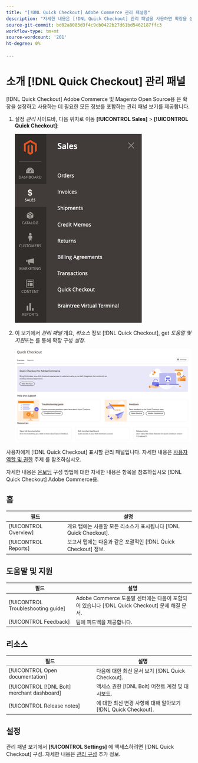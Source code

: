 ```yaml
---
title: "[!DNL Quick Checkout] Adobe Commerce 관리 패널용"
description: "자세한 내용은 [!DNL Quick Checkout] 관리 패널을 사용하면 확장을 성공적으로 온보드, 설정 및 시각화하는 방법에 도움이 될 수 있습니다."
source-git-commit: bd02a8083d3f4c9cb0422b27d61bd5462187ffc3
workflow-type: tm+mt
source-wordcount: '201'
ht-degree: 0%

---
```



# 소개 [!DNL Quick Checkout] 관리 패널

[!DNL Quick Checkout] Adobe Commerce 및 Magento Open Source용 은 확장을 설정하고 사용하는 데 필요한 모든 정보를 포함하는 관리 패널 보기를 제공합니다.

1. 설정 _관리_ 사이드바, 다음 위치로 이동 **[!UICONTROL Sales]** > **[!UICONTROL Quick Checkout]**:

   ![메뉴 빠른 체크아웃](assets/sales-quickcheckout.png)

1. 이 보기에서 _관리 패널_ 개요, _리소스_ 정보 [!DNL Quick Checkout], get _도움말 및 지원_&#x200B;또는 를 통해 확장 구성 _설정_.

   ![메뉴 빠른 체크아웃](assets/admin-panel-view.png)

사용자에게 [!DNL Quick Checkout] 표시할 관리 패널입니다. 자세한 내용은 [사용자 역할 및 권한](../quick-checkout/user-roles-setup.md) 주제 를 참조하십시오.

자세한 내용은 [온보딩](../quick-checkout/onboarding.md) 구성 방법에 대한 자세한 내용은 항목을 참조하십시오 [!DNL Quick Checkout] Adobe Commerce용.

## 홈

| 필드 | 설명 |
|---|---|
| [!UICONTROL Overview] | 개요 탭에는 사용할 모든 리소스가 표시됩니다 [!DNL Quick Checkout]. |
| [!UICONTROL Reports] | 보고서 탭에는 다음과 같은 포괄적인 [!DNL Quick Checkout] 정보. |

## 도움말 및 지원

| 필드 | 설명 |
|---|---|
| [!UICONTROL Troubleshooting guide] | Adobe Commerce 도움말 센터에는 다음이 포함되어 있습니다 [!DNL Quick Checkout] 문제 해결 문서. |
| [!UICONTROL Feedback] | 팀에 피드백을 제공합니다. |

## 리소스

| 필드 | 설명 |
|---|---|
| [!UICONTROL Open documentation] | 다음에 대한 최신 문서 보기 [!DNL Quick Checkout]. |
| [!UICONTROL [!DNL Bolt] merchant dashboard] | 액세스 권한 [!DNL Bolt] 머천트 계정 및 대시보드. |
| [!UICONTROL Release notes] | 에 대한 최신 변경 사항에 대해 알아보기 [!DNL Quick Checkout]. |

## 설정

관리 패널 보기에서 **[!UICONTROL Settings]** 에 액세스하려면 [!DNL Quick Checkout] 구성. 자세한 내용은 [관리 구성](onboarding.md#complete-admin-configuration) 추가 정보.